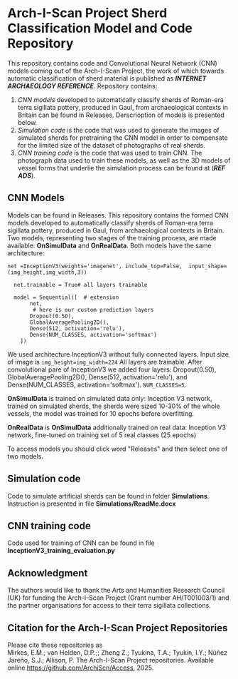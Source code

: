 # Arch-I-Scan Project Sherd Classification Model and Code Repository
This repository contains code and Convolutional Neural Network (CNN) models coming out of the Arch-I-Scan Project, the work of which towards automatic classification of sherd material is published as ***INTERNET ARCHAEOLOGY REFERENCE***.
Repository contains:
1.	*CNN models* developed to automatically classify sherds of Roman-era terra sigillata pottery, produced in Gaul, from archaeological contexts in Britain can be found in Releases. Derscrioption of models is presented below.
2.	*Simulation code* is the code that was used to generate the images of simulated sherds for pretraining the CNN model in order to compensate for the limited size of the dataset of photographs of real sherds.
3.	*CNN training code* is the code that was used to train CNN.
The photograph data used to train these models, as well as the 3D models of vessel forms that underlie the simulation process can be found at (***REF ADS***).

## CNN Models
Models can be found in Releases. 
This repository contains the formed CNN models developed to automatically classify sherds of Roman-era terra sigillata pottery, produced in Gaul, from archaeological contexts in Britain. Two models, representing two stages of the training process, are made available: **OnSimulData** and **OnRealData**. Both models have the same architecture:
```
net =InceptionV3(weights='imagenet', include_top=False,  input_shape=(img_height,img_width,3))

  net.trainable = True# all layers trainable

  model = Sequential([  # extension
       net,
        # here is our custom prediction layers
       Dropout(0.50),       
       GlobalAveragePooling2D(),
       Dense(512, activation='relu'),  
       Dense(NUM_CLASSES, activation='softmax')
    ])
```
We used architecture InceptionV3 without fully connected layers.
Input size of image is `img_height=img_width=224`
All layers are trainable.
After convolutional pare of InceptionV3 we added four layers: Dropout(0.50), GlobalAveragePooling2D(), Dense(512, activation='relu'), and Dense(NUM_CLASSES, activation='softmax').
`NUM_CLASSES=5`.

**OnSimulData** is trained on simulated data only: Inception V3 network, trained on simulated sherds, the sherds were sized 10-30% of the whole vessels, the model was trained for 10 epochs before overfitting.

**OnRealData** is **OnSimulData** additionally trained on real data: Inception V3 network, fine-tuned on training set of 5 real classes (25 epochs)

To access models you should click word "Releases" and then select one of two models.


## Simulation code
Code to simulate artificial sherds can be found in folder **Simulations**. Instruction is presented in file **Simulations/ReadMe.docx**

## CNN training code
Code used for training of CNN can be found in file **InceptionV3_training_evaluation.py**

## Acknowledgment
The authors would like to thank the Arts and Humanities Research Council (UK) for funding the Arch-I-Scan Project (Grant number AH/T001003/1) and the partner organisations for access to their terra sigillata collections.

## Citation for the Arch-I-Scan Project Repositories
Please cite these repositories as<br>
Mirkes, E.M.; van Helden, D.P.;; Zheng Z.; Tyukina, T.A.; Tyukin, I.Y.; Núñez Jareño, S.J.; Allison, P. The Arch-I-Scan Project repositories. Available online https://github.com/ArchiScn/Access, 2025.
